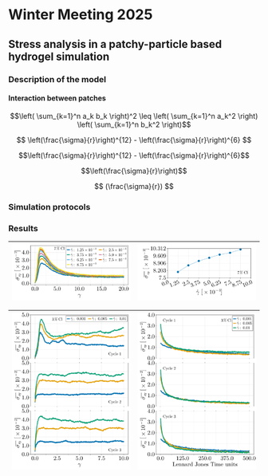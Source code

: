 # Winter Meeting 2025

## Stress analysis in a patchy-particle based hydrogel simulation


### Description of the model

#### Interaction between patches

```math
\left( \sum_{k=1}^n a_k b_k \right)^2 \leq \left( \sum_{k=1}^n a_k^2 \right) \left( \sum_{k=1}^n b_k^2 \right)
```

$$ \left(\frac{\sigma}{r}\right)^{12} -  \left(\frac{\sigma}{r}\right)^{6} $$

```math
\left(\frac{\sigma}{r}\right)^{12} -  \left(\frac{\sigma}{r}\right)^{6}
```
$$\left(\frac{\sigma}{r}\right)$$

$$ (\frac{\sigma}{r}) $$


### Simulation protocols

### Results


| ![Stress](https://github.com/FranVT/NanoTech-Masters/blob/main/Tesis/WinterMeeting2025/poster/figStress.png) | ![Yield Stress](https://github.com/FranVT/NanoTech-Masters/blob/main/Tesis/WinterMeeting2025/poster/figYieldStress.png) |
|----|----|

| ![Deformation](https://github.com/FranVT/NanoTech-Masters/blob/main/Tesis/WinterMeeting2025/poster/figDef.png) | ![Relaxation](https://github.com/FranVT/NanoTech-Masters/blob/main/Tesis/WinterMeeting2025/poster/figRlx.png) |
|----|----|

